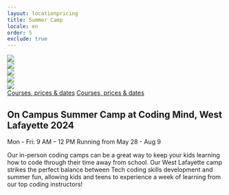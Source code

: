 ```yaml
---
layout: locationpricing
title: Summer Camp
locale: en
order: 5
exclude: true
---
```


<div class="block container px-4" >
    <div class="row mt-4 justify-content-center" >
        <div class="col-md-6 col-12 main-image" >
        <img src="/locations/west-lafayette/images/west-lafayette.png" class="w-100 h-100 rounded" id=""  >
        </div>
        <div class="col-6 d-none d-md-block" >
        <div class="row row-cols-2 g-4" >
            <!--[-->
            <div class="col " >
            <img src="/locations/west-lafayette/images/west-lafayette-camp1.jpg" class="h-100 w-100 small rounded" id=""  >
            </div>
            <div class="col" >
            <img src="/locations/west-lafayette/images/west-lafayette-camp3.png" class="h-100 w-100 small rounded" id=""  >
            </div>
            <div class="col" >
            <img src="/locations/west-lafayette/images/west-lafayette-camp4.png" class="h-100 w-100 small rounded" id=""  >
            </div>
            <div class="col" >
            <img src="/locations/west-lafayette/images/west-lafayette-camp2.jpg" class="h-100 w-100 small rounded" id=""  >
            </div>
            <!--]-->
        </div>
        </div>
    </div>
    <div class="row justify-content-center position-relative" style="top: -30px">
        <div class="col-10 col-xl-4 col-lg-4 col-md-5 col-sm-8 align-self-center text-center bg-white border-white border border-5 rounded p-3" >
        <a href="https://form.jotform.com/codingmindwl/2024-cmwl-summercamp" class="btn btn-primary display w-100 d-none d-md-block" >Courses, prices &amp; dates</a>
        <a class="btn btn-primary display w-100 d-block d-md-none" href="https://form.jotform.com/codingmindwl/2024-cmwl-summercamp" >Courses, prices &amp; dates</a>
        </div>
    </div>
    <div class="row justify-content-center secondary-title" >
        <div class="col-12" >
        <!--[-->
        <h2 class="text-black text-center undefined">
            <!---->
            <span class="null">On Campus Summer Camp at Coding Mind, West Lafayette 2024</span>
        </h2>
        <!---->
        <!--]-->
        </div>
        <div class="col-12 justify-content-center mt-2 mb-4 d-flex flex-column flex-md-row status-icons-wrapper" >
        <span class="me-md-4 me-0 text-center" >
            <span class="me-2" aria-label="Day camp available" >
            <i class="uil uil-sun"></i>
            </span>
            <span >Mon - Fri: 9 AM – 12 PM</span>
        </span>
        <!---->
        <span class="text-center" >
            <span class="me-2" aria-label="Date" >
            <i class="uil uil-calendar-alt"></i>
            </span>
            <span >Running from May 28 - Aug 9</span>
        </span>
        </div>
        <div class="col-12 text-center mb-8" >
        <p> Our in-person coding camps can be a great way to keep your kids learning how to code through their time away from school. 
            Our West Lafayette camp strikes the perfect balance between Tech coding skills development and summer fun, allowing kids and teens to experience a week of learning from our top coding instructors! </p>
        </div>
    </div>
    </div>
